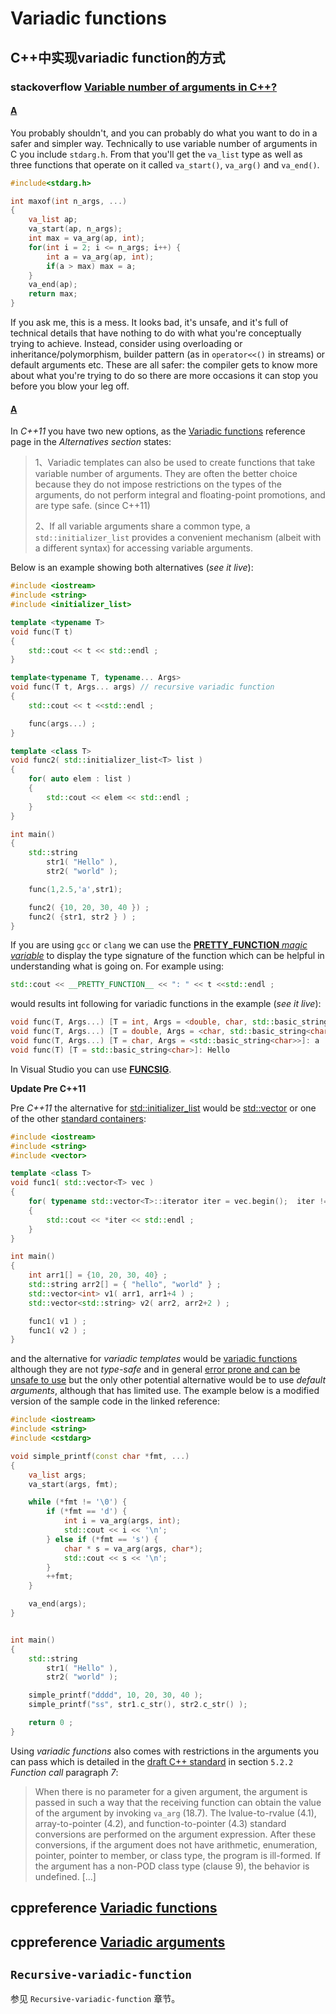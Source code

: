 # Variadic functions

## C++中实现variadic function的方式



### stackoverflow [Variable number of arguments in C++?](https://stackoverflow.com/questions/1657883/variable-number-of-arguments-in-c)

#### [A](https://stackoverflow.com/a/1657924)

You probably shouldn't, and you can probably do what you want to do in a safer and simpler way. Technically to use variable number of arguments in C you include `stdarg.h`. From that you'll get the `va_list` type as well as three functions that operate on it called `va_start()`, `va_arg()` and `va_end()`.

```cpp
#include<stdarg.h>

int maxof(int n_args, ...)
{
    va_list ap;
    va_start(ap, n_args);
    int max = va_arg(ap, int);
    for(int i = 2; i <= n_args; i++) {
        int a = va_arg(ap, int);
        if(a > max) max = a;
    }
    va_end(ap);
    return max;
}
```

If you ask me, this is a mess. It looks bad, it's unsafe, and it's full of technical details that have nothing to do with what you're conceptually trying to achieve. Instead, consider using overloading or inheritance/polymorphism, builder pattern (as in `operator<<()` in streams) or default arguments etc. These are all safer: the compiler gets to know more about what you're trying to do so there are more occasions it can stop you before you blow your leg off.

#### [A](https://stackoverflow.com/a/16338804)

In *C++11* you have two new options, as the [Variadic functions](http://en.cppreference.com/w/cpp/utility/variadic) reference page in the *Alternatives section* states:

> 1、Variadic templates can also be used to create functions that take variable number of arguments. They are often the better choice because they do not impose restrictions on the types of the arguments, do not perform integral and floating-point promotions, and are type safe. (since C++11)
>
> 2、If all variable arguments share a common type, a `std::initializer_list` provides a convenient mechanism (albeit with a different syntax) for accessing variable arguments.

Below is an example showing both alternatives (*see it live*):

```cpp
#include <iostream>
#include <string>
#include <initializer_list>

template <typename T>
void func(T t) 
{
    std::cout << t << std::endl ;
}

template<typename T, typename... Args>
void func(T t, Args... args) // recursive variadic function
{
    std::cout << t <<std::endl ;

    func(args...) ;
}

template <class T>
void func2( std::initializer_list<T> list )
{
    for( auto elem : list )
    {
        std::cout << elem << std::endl ;
    }
}

int main()
{
    std::string
        str1( "Hello" ),
        str2( "world" );

    func(1,2.5,'a',str1);

    func2( {10, 20, 30, 40 }) ;
    func2( {str1, str2 } ) ;
} 
```

If you are using `gcc` or `clang` we can use the [**PRETTY_FUNCTION** *magic variable*](https://gcc.gnu.org/onlinedocs/gcc/Function-Names.html) to display the type signature of the function which can be helpful in understanding what is going on. For example using:

```cpp
std::cout << __PRETTY_FUNCTION__ << ": " << t <<std::endl ;
```

would results int following for variadic functions in the example (*see it live*):

```cpp
void func(T, Args...) [T = int, Args = <double, char, std::basic_string<char>>]: 1
void func(T, Args...) [T = double, Args = <char, std::basic_string<char>>]: 2.5
void func(T, Args...) [T = char, Args = <std::basic_string<char>>]: a
void func(T) [T = std::basic_string<char>]: Hello
```

In Visual Studio you can use [**FUNCSIG**](https://msdn.microsoft.com/en-us/library/b0084kay.aspx).

**Update Pre C++11**

Pre *C++11* the alternative for [std::initializer_list](http://en.cppreference.com/w/cpp/utility/initializer_list) would be [std::vector](http://en.cppreference.com/w/cpp/container/vector) or one of the other [standard containers](http://en.cppreference.com/w/cpp/container):

```cpp
#include <iostream>
#include <string>
#include <vector>

template <class T>
void func1( std::vector<T> vec )
{
    for( typename std::vector<T>::iterator iter = vec.begin();  iter != vec.end(); ++iter )
    {
        std::cout << *iter << std::endl ;
    }
}

int main()
{
    int arr1[] = {10, 20, 30, 40} ;
    std::string arr2[] = { "hello", "world" } ; 
    std::vector<int> v1( arr1, arr1+4 ) ;
    std::vector<std::string> v2( arr2, arr2+2 ) ;

    func1( v1 ) ;
    func1( v2 ) ;
}
```

and the alternative for *variadic templates* would be [variadic functions](http://en.cppreference.com/w/cpp/utility/variadic) although they are not *type-safe* and in general [error prone and can be unsafe to use](http://robertseacord.sys-con.com/node/158825/mobile) but the only other potential alternative would be to use *default arguments*, although that has limited use. The example below is a modified version of the sample code in the linked reference:

```cpp
#include <iostream>
#include <string>
#include <cstdarg>

void simple_printf(const char *fmt, ...)
{
    va_list args;
    va_start(args, fmt);

    while (*fmt != '\0') {
        if (*fmt == 'd') {
            int i = va_arg(args, int);
            std::cout << i << '\n';
        } else if (*fmt == 's') {
            char * s = va_arg(args, char*);
            std::cout << s << '\n';
        }
        ++fmt;
    }

    va_end(args);
}


int main()
{
    std::string
        str1( "Hello" ),
        str2( "world" );

    simple_printf("dddd", 10, 20, 30, 40 );
    simple_printf("ss", str1.c_str(), str2.c_str() ); 

    return 0 ;
} 
```

Using *variadic functions* also comes with restrictions in the arguments you can pass which is detailed in the [draft C++ standard](http://www.open-std.org/Jtc1/sc22/wg21/docs/papers/2005/n1804.pdf) in section `5.2.2` *Function call* paragraph *7*:

> When there is no parameter for a given argument, the argument is passed in such a way that the receiving function can obtain the value of the argument by invoking `va_arg` (18.7). The lvalue-to-rvalue (4.1), array-to-pointer (4.2), and function-to-pointer (4.3) standard conversions are performed on the argument expression. After these conversions, if the argument does not have arithmetic, enumeration, pointer, pointer to member, or class type, the program is ill-formed. If the argument has a non-POD class type (clause 9), the behavior is undefined. [...]





## cppreference [Variadic functions](https://en.cppreference.com/w/cpp/utility/variadic)





## cppreference [Variadic arguments](https://en.cppreference.com/w/cpp/language/variadic_arguments)





## `Recursive-variadic-function`

参见 `Recursive-variadic-function` 章节。